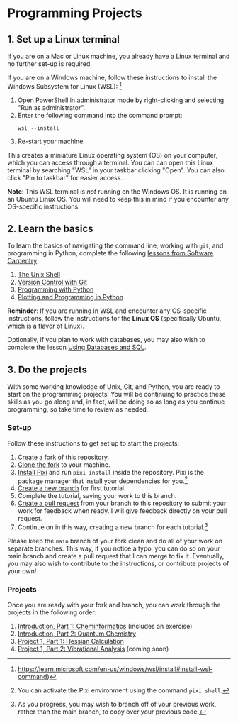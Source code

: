# Programming Projects

## 1. Set up a Linux terminal

If you are on a Mac or Linux machine, you already have a Linux terminal and no further set-up is required.

If you are on a Windows machine, follow these instructions to install the Windows Subsystem for Linux (WSL): [^1]
1. Open PowerShell in administrator mode by right-clicking and selecting "Run as administrator".
2. Enter the following command into the command prompt:
   ```
   wsl --install
   ```
3. Re-start your machine.

This creates a miniature Linux operating system (OS) on your computer, which you can access through a terminal. You can can open this Linux terminal by searching "WSL" in your taskbar clicking "Open". You can also click "Pin to taskbar" for easier access.

**Note**: This WSL terminal is *not* running on the Windows OS. It is running on an Ubuntu Linux OS. You will need to keep this in mind if you encounter any OS-specific instructions.

## 2. Learn the basics

To learn the basics of navigating the command line, working with `git`, and programming in Python, complete the following [lessons from Software Carpentry](https://software-carpentry.org/lessons/):
1. [The Unix Shell](https://swcarpentry.github.io/shell-novice)
2. [Version Control with Git](https://swcarpentry.github.io/git-novice/)
3. [Programming with Python](https://swcarpentry.github.io/python-novice-inflammation/)
4. [Plotting and Programming in Python](https://swcarpentry.github.io/python-novice-gapminder)

**Reminder**: If you are running in WSL and encounter any OS-specific instructions, follow the instructions for the **Linux OS** (specifically Ubuntu, which is a flavor of Linux).

Optionally, if you plan to work with databases, you may also wish to complete the lesson [Using Databases and SQL](https://swcarpentry.github.io/sql-novice-survey).

## 3. Do the projects

With some working knowledge of Unix, Git, and Python, you are ready to start on the programming projects!
You will be continuing to practice these skills as you go along and, in fact, will be doing so as long as you continue programming, so take time to review as needed.

### Set-up

Follow these instructions to get set up to start the projects:
1. [Create a fork](https://docs.github.com/en/pull-requests/collaborating-with-pull-requests/working-with-forks/fork-a-repo#forking-a-repository) of this repository.
2. [Clone the fork](https://docs.github.com/en/repositories/creating-and-managing-repositories/cloning-a-repository#cloning-a-repository) to your machine.
3. [Install Pixi](https://pixi.sh/latest/#installation) and run `pixi install` inside the repository. Pixi is the package manager that install your dependencies for you.[^2]
5. [Create a new branch](https://stackoverflow.com/a/6824219) for first tutorial.
6. Complete the tutorial, saving your work to this branch.
7. [Create a pull request](https://docs.github.com/en/pull-requests/collaborating-with-pull-requests/proposing-changes-to-your-work-with-pull-requests/creating-a-pull-request#creating-the-pull-request) from your branch to this repository
to submit your work for feedback when ready. I will give feedback directly on your pull request.
8. Continue on in this way, creating a new branch for each tutorial.[^3]

Please keep the `main` branch of your fork clean and do all of your work on
separate branches.
This way, if you notice a typo, you can do so on your main branch and create a
pull request that I can merge to fix it.
Eventually, you may also wish to contribute to the instructions, or contribute
projects of your own!


### Projects

Once you are ready with your fork and branch, you can work through the projects in the following order:

1. [Introduction, Part 1: Cheminformatics](projects/00_cheminformatics/background.ipynb) (includes an exercise)
2. [Introduction, Part 2: Quantum Chemistry](projects/01_quantum-chemistry/background.ipynb)
3. [Project 1, Part 1: Hessian Calculation](projects/02_hessian/background.ipynb)
3. [Project 1, Part 2: Vibrational Analysis](projects/03_vibrations/background.ipynb) (coming soon)

[^1]: https://learn.microsoft.com/en-us/windows/wsl/install#install-wsl-command)
[^2]: You can activate the Pixi environment using the command `pixi shell`.
[^3]: As you progress, you may wish to branch off of your previous work, rather than the main branch, to copy over your previous code.
